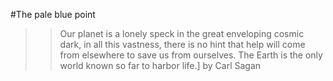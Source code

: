 #The pale blue point

>> Our planet is a lonely speck in the great enveloping cosmic dark, in all this vastness, there is no hint that help will come from elsewhere to save us from ourselves. The Earth is the only world known so far to harbor life.]
>> by Carl Sagan
